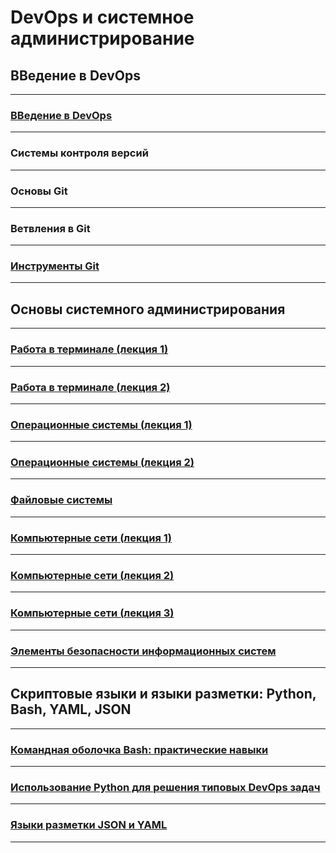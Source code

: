 # DevOps и системное администрирование

## ВВедение в DevOps

---

### [ВВедение в DevOps](./01-intro-01/)

---

### Системы контроля версий

---

### Основы Git

---

### Ветвления в Git

---

### [Инструменты Git](./02-git-04-tools/README.md)

---

## Основы системного администрирования

---

### [Работа в терминале (лекция 1)](./03-sysadmin-01-terminal/README.md)

---

### [Работа в терминале (лекция 2)](./03-sysadmin-02-terminal/README.md)

---

### [Операционные системы (лекция 1)](./03-sysadmin-03-os/README.md)

---

### [Операционные системы (лекция 2)](./03-sysadmin-04-os/README.md)

---

### [Файловые системы](./03-sysadmin-05-fs/README.md)

---

### [Компьютерные сети (лекция 1)](./03-sysadmin-06-net/README.md)

---

### [Компьютерные сети (лекция 2)](./03-sysadmin-07-net/README.md)

---

### [Компьютерные сети (лекция 3)](./03-sysadmin-08-net/README.md)

---

### [Элементы безопасности информационных систем](./03-sysadmin-09-security/README.md)

---

## Скриптовые языки и языки разметки: Python, Bash, YAML, JSON

---

### [Командная оболочка Bash: практические навыки](./04-script-01-bash/README.md)

---

### [Использование Python для решения типовых DevOps задач](./04-script-02-py/README.md)

---

### [Языки разметки JSON и YAML](./04-script-03-yaml/README.md)

---



